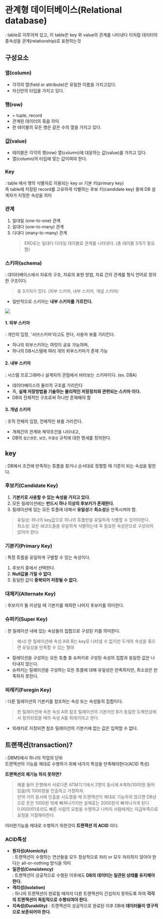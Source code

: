 # 관계형 데이터베이스(Relational database)
: table로 이루어져 있고, 이 table은 key 와 value의 관계를 나타낸다
  이처럼 데이터의 종속성을 관계(relationship)로 표현하는것  

## 구성요소
### 열(column)
- 각각의 열(field or attribute)은 유일한 이름을 가지고있다.
- 자신만의 타입을 가지고 있다.
### 행(row)
- = tuple, record
- 관계된 데이터의 묶음 의미
- 한 테이블의 모든 행은 같은 수의 열을 가지고 있다.
### 값(value)
- 테이블은 각각의 행(row) 열(column)에 대응하는 값(value)를 가지고 있다.
- 열(column)의 타입에 맞는 값이여야 한다.
### Key  
: table 에서 행의 식별자로 이용되는 key or 기본 키(primary key)  
즉 table에 저장된 record를 고유하게 식별하는 후보 키(candidate key) 중에 DB 설계자가 지정한 속성을 의미
### 관계
1. 일대일 (one-to-one) 관계
2. 일대다 (one-to-many) 관계
3. 다대다 (many-to-many) 관계
   > ERD로는 일대다 다대일 테이블로 관계를 나타낸다. (총 테이블 3개가 필요함)
### 스키마(schema)
: 데이터베이스에서 자료의 구조, 자료의 표현 방법, 자료 간의 관계를 형식 언어로 정의한 구조이다. 
> 총 3가지가 있다. (외부 스키마, 내부 스키마, 개념 스키마)
- 일반적으로 스키마는 **내부 스키마를 가르킨다.**

<img src="img/schema.jpeg">


#### 1. 외부 스키마
: 개인의 입장, '서브스키마'라고도 한다, 사용자 뷰를 가리킨다. 
- 하나의 외부스키마는 여럿이 공유 가능하며,
- 하나의 DB시스템에 여러 개의 외부스키마가 존재 가능

#### 2. 내부 스키마
: 시스템 프로그래머나 설계자의 관점에서 바라보는 스키마이다. (ex. DBA)
- 데이터베이스의 물리적 구조를 가리킨다
- 즉, **실제 저장방법을 기술하는 물리적인 저장장치와 관련되는 스키마 이다.**
- DB의 전체적인 구조로써 하나만 존재해야 함

#### 3. 개념 스키마
: 조직 전체의 입장, 전체적인 뷰를 가리킨다.
- 개체간의 관계와 제약조건을 나타내고,
- DB의 `접근권한`, `보안`, `무결성` 규칙에 대한 명세를 정의한다.

## key
: DB에서 조건에 만족하는 튜플을 찾거나 순서대로 정렬할 때 기준이 되는 속성을 말한다.
### **후보키(Candidate Key)**
1. **기본키로 사용할 수 있는 속성을 가지고 있다.**
2. 모든 릴레이션에는 **반드시 하나 이상의 후보키가 존재한다.**
3. 릴레이션에 있는 모든 튜플에 대해서 **유일성**과 **최소성**을 만족시켜야 함.
> 유일성: 하나의 key값으로 하나의 튜플만을 유일하게 식별할 수 있어야한다.  
  최소성: 모든 레코드들을 유일하게 식별하는데 꼭 필요한 속성만으로 구성되어 있어야 한다.

### 기본키(Primary Key)
: 특정 튜플을 유일하게 구별할 수 있는 속성이다.
1. 후보키 중에서 선택한다.
3. **Null값을 가질 수 없다**.
4. 동일한 값이 **중복되어 저장될 수 없다.**

### 대체키(Alternate Key)
: 후보키가 둘 이상일 때 기본키를 제외한 나머지 후보키를 의미한다.

### 슈퍼키(Super Key)
: 한 릴레이션 내에 있는 속성들의 집합으로 구성된 키를 의미한다.
> 예시) 한 릴레이션에 속성 A와 B는 key로 나타낼 수 없지만 두개의 속성을 묶으면 유일성을 만족할 수 있는 형태
- 릴레이션을 구성하는 모든 튜플 중 슈퍼키로 구성된 속성의 집합과 동일한 값은 나타내지 않는다.
- 슈퍼키는 릴레이션을 구성하는 모든 튜플에 대해 유일성은 만족하지만, 최소성은 만족하지 못한다.

### 외래키(Foregin Key)
: 다른 릴레이션의 기본키를 참조하는 속성 또는 속성들의 집합이다.
> 한 릴레이션에 속한 속성 A와 참조 릴레이션의 기본키인 B가 동일한 도메인상에서 정의되었을 때의 속성 A를 외래키라고 한다.
- 외래키로 지정되면 참조 릴레이션의 기본키에 없는 값은 입력할 수 없다.

## 트랜잭션(transaction)?
: DBMS에서 하나의 작업의 단위   
트랜잭션의 기능을 제대로 수행하기 위해 네가지 특성을 만족해야한다(ACID 특성) 
 
**트랜잭션의 제기능 하지 못하면?**  
>예를 들어 은행에서 서로다른 ATM기기에서 2명이 동시에 A계좌(1000원 들어있음)의 1000원을 인출하고 가정하자.  
>만약 거의 동시에 인출을 시도했을 때 트랜잭션이 제대로 기능하지 않으면 DB상으로 돈은 1000원 밖에 빠져나가지만 실제로는 2000원이 빠져나가게 된다.  
>0.000001초라도 빠른 사람의 요청을 수행하고 나머지 사람에게는 지급부족으로 요청을 거절해야한다.  

이러한기능을 제대로 수행하기 위한것이 **트랜잭션 의 ACID** 이다.

### ACID특성
- **원자성(Atomicity)**  
    : 트랜잭션이 수행하는 연산들을 모두 정상적으로 처리 or 모두 처리하지 않아야 한다는 all-or-nothing 방식을 의미
- **일관성(Consistency)**  
    : 트랜잭션이 성공적으로 수행된 이후에도 **DB의 데이터는 일관된 상태를 유지해야한다.**
- **격리성(Isolation)**  
    : 하나의 트랜잭션이 완료될 때까지 다른 트랜잭션이 간섭하지 못하도록 하여 **각각의 트랜잭션이 독립적으로 수행되여야 한다.**
- **지속성(Durability)**
    : 트랜잭션이 성공적으로 완료된 이후 DB에 **데이터들이 영구적으로 보존되어야 한다.**